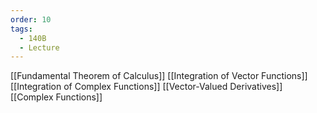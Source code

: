 ```yaml
---
order: 10
tags:
  - 140B
  - Lecture
---
```

[[Fundamental Theorem of Calculus]]
[[Integration of Vector Functions]]
[[Integration of Complex Functions]]
[[Vector-Valued Derivatives]]
[[Complex Functions]]
